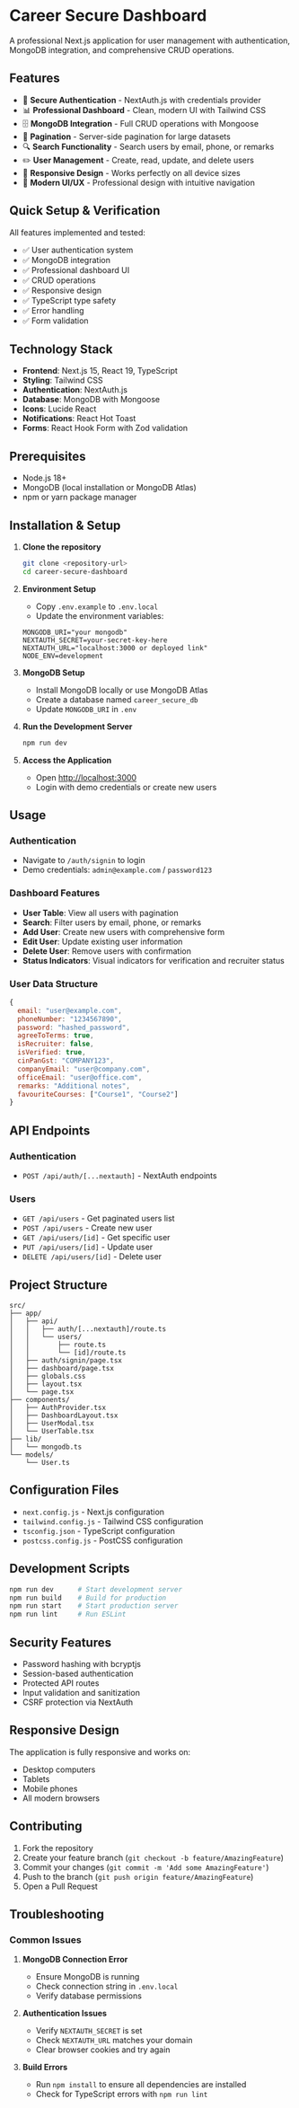 # Career Secure Dashboard

A professional Next.js application for user management with authentication, MongoDB integration, and comprehensive CRUD operations.

## Features

- 🔐 **Secure Authentication** - NextAuth.js with credentials provider
- 📊 **Professional Dashboard** - Clean, modern UI with Tailwind CSS
- 🗄️ **MongoDB Integration** - Full CRUD operations with Mongoose
- 📄 **Pagination** - Server-side pagination for large datasets
- 🔍 **Search Functionality** - Search users by email, phone, or remarks
- ✏️ **User Management** - Create, read, update, and delete users
- 📱 **Responsive Design** - Works perfectly on all device sizes
- 🎨 **Modern UI/UX** - Professional design with intuitive navigation

## Quick Setup & Verification
All features implemented and tested:
- ✅ User authentication system
- ✅ MongoDB integration
- ✅ Professional dashboard UI
- ✅ CRUD operations
- ✅ Responsive design
- ✅ TypeScript type safety
- ✅ Error handling
- ✅ Form validation

## Technology Stack

- **Frontend**: Next.js 15, React 19, TypeScript
- **Styling**: Tailwind CSS
- **Authentication**: NextAuth.js
- **Database**: MongoDB with Mongoose
- **Icons**: Lucide React
- **Notifications**: React Hot Toast
- **Forms**: React Hook Form with Zod validation

## Prerequisites

- Node.js 18+ 
- MongoDB (local installation or MongoDB Atlas)
- npm or yarn package manager

## Installation & Setup

1. **Clone the repository**
   ```bash
   git clone <repository-url>
   cd career-secure-dashboard
   ```


2. **Environment Setup**
   - Copy `.env.example` to `.env.local`
   - Update the environment variables:
   ```env
   MONGODB_URI="your mongodb"
   NEXTAUTH_SECRET=your-secret-key-here
   NEXTAUTH_URL="localhost:3000 or deployed link"
   NODE_ENV=development
   ```

3. **MongoDB Setup**
   - Install MongoDB locally or use MongoDB Atlas
   - Create a database named `career_secure_db`
   - Update `MONGODB_URI` in `.env`

4. **Run the Development Server**
   ```bash
   npm run dev
   ```

5. **Access the Application**
   - Open [http://localhost:3000](http://localhost:3000)
   - Login with demo credentials or create new users

## Usage

### Authentication
- Navigate to `/auth/signin` to login
- Demo credentials: `admin@example.com` / `password123`

### Dashboard Features
- **User Table**: View all users with pagination
- **Search**: Filter users by email, phone, or remarks
- **Add User**: Create new users with comprehensive form
- **Edit User**: Update existing user information
- **Delete User**: Remove users with confirmation
- **Status Indicators**: Visual indicators for verification and recruiter status

### User Data Structure
```javascript
{
  email: "user@example.com",
  phoneNumber: "1234567890",
  password: "hashed_password",
  agreeToTerms: true,
  isRecruiter: false,
  isVerified: true,
  cinPanGst: "COMPANY123",
  companyEmail: "user@company.com",
  officeEmail: "user@office.com",
  remarks: "Additional notes",
  favouriteCourses: ["Course1", "Course2"]
}
```

## API Endpoints

### Authentication
- `POST /api/auth/[...nextauth]` - NextAuth endpoints

### Users
- `GET /api/users` - Get paginated users list
- `POST /api/users` - Create new user
- `GET /api/users/[id]` - Get specific user
- `PUT /api/users/[id]` - Update user
- `DELETE /api/users/[id]` - Delete user

## Project Structure

```
src/
├── app/
│   ├── api/
│   │   ├── auth/[...nextauth]/route.ts
│   │   └── users/
│   │       ├── route.ts
│   │       └── [id]/route.ts
│   ├── auth/signin/page.tsx
│   ├── dashboard/page.tsx
│   ├── globals.css
│   ├── layout.tsx
│   └── page.tsx
├── components/
│   ├── AuthProvider.tsx
│   ├── DashboardLayout.tsx
│   ├── UserModal.tsx
│   └── UserTable.tsx
├── lib/
│   └── mongodb.ts
└── models/
    └── User.ts
```

## Configuration Files

- `next.config.js` - Next.js configuration
- `tailwind.config.js` - Tailwind CSS configuration
- `tsconfig.json` - TypeScript configuration
- `postcss.config.js` - PostCSS configuration

## Development Scripts

```bash
npm run dev      # Start development server
npm run build    # Build for production
npm run start    # Start production server
npm run lint     # Run ESLint
```

## Security Features

- Password hashing with bcryptjs
- Session-based authentication
- Protected API routes
- Input validation and sanitization
- CSRF protection via NextAuth

## Responsive Design

The application is fully responsive and works on:
- Desktop computers
- Tablets
- Mobile phones
- All modern browsers

## Contributing

1. Fork the repository
2. Create your feature branch (`git checkout -b feature/AmazingFeature`)
3. Commit your changes (`git commit -m 'Add some AmazingFeature'`)
4. Push to the branch (`git push origin feature/AmazingFeature`)
5. Open a Pull Request

## Troubleshooting

### Common Issues

1. **MongoDB Connection Error**
   - Ensure MongoDB is running
   - Check connection string in `.env.local`
   - Verify database permissions

2. **Authentication Issues**
   - Verify `NEXTAUTH_SECRET` is set
   - Check `NEXTAUTH_URL` matches your domain
   - Clear browser cookies and try again

3. **Build Errors**
   - Run `npm install` to ensure all dependencies are installed
   - Check for TypeScript errors with `npm run lint`


